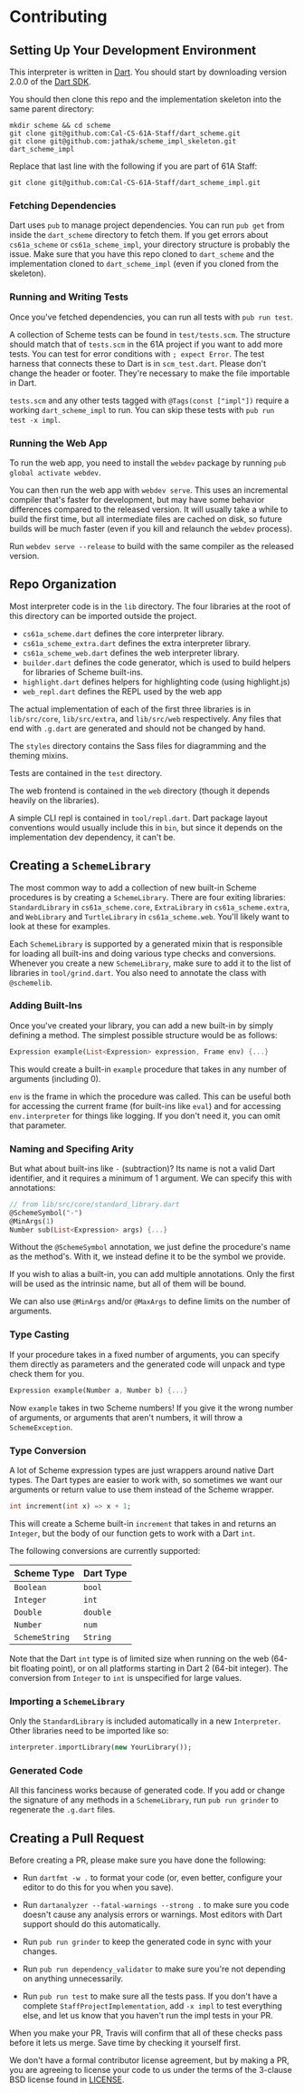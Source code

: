 # Contributing

## Setting Up Your Development Environment

This interpreter is written in [Dart][]. You should start by downloading
version 2.0.0 of the [Dart SDK][].

You should then clone this repo and  the implementation skeleton into the same
parent directory:

```shell
mkdir scheme && cd scheme
git clone git@github.com:Cal-CS-61A-Staff/dart_scheme.git
git clone git@github.com:jathak/scheme_impl_skeleton.git dart_scheme_impl
```

Replace that last line with the following if you are part of 61A Staff:

```shell
git clone git@github.com:Cal-CS-61A-Staff/dart_scheme_impl.git
```

### Fetching Dependencies

Dart uses `pub` to manage project dependencies. You can run `pub get` from
inside the `dart_scheme` directory to fetch them. If you get errors about
`cs61a_scheme` or `cs61a_scheme_impl`, your directory structure is probably the
issue. Make sure that you have this repo cloned to `dart_scheme` and the
implementation cloned to `dart_scheme_impl` (even if you cloned from the
skeleton).

### Running and Writing Tests

Once you've fetched dependencies, you can run all tests with `pub run test`.

A collection of Scheme tests can be found in `test/tests.scm`. The structure
should match that of `tests.scm` in the 61A project if you want to add more
tests. You can test for error conditions with `; expect Error`. The test harness
that connects these to Dart is in `scm_test.dart`. Please don't change the
header or footer. They're necessary to make the file importable in Dart.

`tests.scm` and any other tests tagged with `@Tags(const ["impl"])` require a
working `dart_scheme_impl` to run. You can skip these tests with
`pub run test -x impl`.

[Dart]: https://dartlang.org
[Dart SDK]: https://www.dartlang.org/install

### Running the Web App

To run the web app, you need to install the `webdev` package by running
`pub global activate webdev`.

You can then run the web app with `webdev serve`. This uses an incremental
compiler that's faster for development, but may have some behavior differences
compared to the released version. It will usually take a while to build the
first time, but all intermediate files are cached on disk, so future builds will
be much faster (even if you kill and relaunch the `webdev` process).

Run `webdev serve --release` to build with the same compiler as the released
version.

## Repo Organization

Most interpreter code is in the `lib` directory. The four libraries at the root
of this directory can be imported outside the project.

- `cs61a_scheme.dart` defines the core interpreter library.
- `cs61a_scheme_extra.dart` defines the extra interpreter library.
- `cs61a_scheme_web.dart` defines the web interpreter library.
- `builder.dart` defines the code generator, which is used to build helpers for
  libraries of Scheme built-ins.
- `highlight.dart` defines helpers for highlighting code (using highlight.js)
- `web_repl.dart` defines the REPL used by the web app

The actual implementation of each of the first three libraries is in
`lib/src/core`, `lib/src/extra`, and `lib/src/web` respectively. Any files that
end with `.g.dart` are generated and should not be changed by hand.

The `styles` directory contains the Sass files for diagramming and the theming
mixins.

Tests are contained in the `test` directory.

The web frontend is contained in the `web` directory (though it depends heavily
on the libraries).

A simple CLI repl is contained in `tool/repl.dart`. Dart package layout
conventions would usually include this in `bin`, but since it depends on the
implementation dev dependency, it can't be.

## Creating a `SchemeLibrary`

The most common way to add a collection of new built-in Scheme procedures is by
creating a `SchemeLibrary`. There are four exiting libraries: `StandardLibrary`
in `cs61a_scheme.core`, `ExtraLibrary` in `cs61a_scheme.extra`, and `WebLibrary`
and `TurtleLibrary` in `cs61a_scheme.web`. You'll likely want to look at these
for examples.

Each `SchemeLibrary` is supported by a generated mixin that is responsible for
loading all built-ins and doing various type checks and conversions. Whenever
you create a new `SchemeLibrary`, make sure to add it to the list of libraries
in `tool/grind.dart`. You also need to annotate the class with `@schemelib`.

### Adding Built-Ins

Once you've created your library, you can add a new built-in by simply defining
a method. The simplest possible structure would be as follows:

```dart
Expression example(List<Expression> expression, Frame env) {...}
```

This would create a built-in `example` procedure that takes in any number of
arguments (including 0).

`env` is the frame in which the procedure was
called. This can be useful both for accessing the current frame (for built-ins
like `eval`) and for accessing `env.interpreter` for things like logging. If
you don't need it, you can omit that parameter.

### Naming and Specifing Arity

But what about built-ins like `-` (subtraction)? Its name is not a valid Dart
identifier, and it requires a minimum of 1 argument. We can specify this with
annotations:

```dart
// from lib/src/core/standard_library.dart
@SchemeSymbol("-")
@MinArgs(1)
Number sub(List<Expression> args) {...}
```

Without the `@SchemeSymbol` annotation, we just define the procedure's name as
the method's. With it, we instead define it to be the symbol we provide.

If you wish to alias a built-in, you can add multiple annotations. Only the
first will be used as the intrinsic name, but all of them will be bound.

We can also use `@MinArgs` and/or `@MaxArgs` to define limits on the number of
arguments.

### Type Casting

If your procedure takes in a fixed number of arguments, you can specify them
directly as parameters and the generated code will unpack and type check them
for you.

```dart
Expression example(Number a, Number b) {...}
```

Now `example` takes in two Scheme numbers! If you give it the wrong number of
arguments, or arguments that aren't numbers, it will throw a `SchemeException`.

### Type Conversion

A lot of Scheme expression types are just wrappers around native Dart types.
The Dart types are easier to work with, so sometimes we want our arguments or
return value to use them instead of the Scheme wrapper.

```dart
int increment(int x) => x + 1;
```

This will create a Scheme built-in `increment` that takes in and returns an
`Integer`, but the body of our function gets to work with a Dart `int`.

The following conversions are currently supported:

| Scheme Type    | Dart Type |
| -------------- | --------- |
| `Boolean`      | `bool`    |
| `Integer`      | `int`     |
| `Double`       | `double`  |
| `Number`       | `num`     |
| `SchemeString` | `String`  |

Note that the Dart `int` type is of limited size when running on the web (64-bit
floating point), or on all platforms starting in Dart 2 (64-bit integer). The
conversion from `Integer` to `int` is unspecified for large values.

### Importing a `SchemeLibrary`

Only the `StandardLibrary` is included automatically in a new `Interpreter`.
Other libraries need to be imported like so:

```dart
interpreter.importLibrary(new YourLibrary());
```

### Generated Code

All this fanciness works because of generated code. If you add or change the
signature of any methods in a `SchemeLibrary`, run `pub run grinder` to
regenerate the `.g.dart` files.

## Creating a Pull Request

Before creating a PR, please make sure you have done the following:

* Run `dartfmt -w .` to format your code (or, even better, configure your editor 
  to do this for you when you save).

* Run `dartanalyzer --fatal-warnings --strong .` to make sure you code doesn't
  cause any analysis errors or warnings. Most editors with Dart support should
  do this automatically.

* Run `pub run grinder` to keep the generated code in sync with your changes.

* Run `pub run dependency_validator` to make sure you're not depending on
  anything unnecessarily.

* Run `pub run test` to make sure all the tests pass. If you don't have a
  complete `StaffProjectImplementation`, add `-x impl` to test everything else,
  and let us know that you haven't run the impl tests in your PR.

When you make your PR, Travis will confirm that all of these checks pass before
it lets us merge. Save time by checking it yourself first.

We don't have a formal contributor license agreement, but by making a PR, you
are agreeing to license your code to us under the terms of the 3-clause BSD
license found in [LICENSE](LICENSE).
